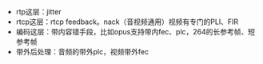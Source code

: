 

- rtp这层：jitter
- rtcp这层：rtcp feedback。nack（音视频通用）视频有专门的PLI、FIR
- 编码这层：带内容错手段，比如opus支持带内fec、plc，264的长参考帧、短参考帧
- 带外后处理：音频的带外plc，视频带外fec